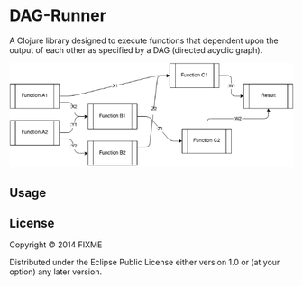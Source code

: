 # DAG-Runner

A Clojure library designed to execute functions that dependent upon
the output of each other as specified by a DAG (directed acyclic
graph). 

![](images/example-dag-runner.png)

## Usage


## License

Copyright © 2014 FIXME

Distributed under the Eclipse Public License either version 1.0 or (at
your option) any later version.
